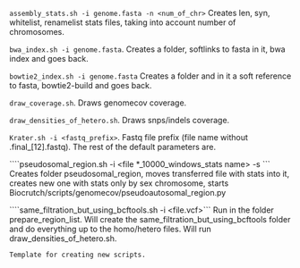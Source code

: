 ```assembly_stats.sh -i genome.fasta -n <num_of_chr>```
Creates len, syn, whitelist, renamelist stats files, taking into account number of chromosomes.

```bwa_index.sh -i genome.fasta```.
Creates a folder, softlinks to fasta in it, bwa index and goes back.

```bowtie2_index.sh -i genome.fasta```
Creates a folder and in it a soft reference to fasta, bowtie2-build and goes back.

```draw_coverage.sh```.
Draws genomecov coverage. 

```draw_densities_of_hetero.sh```.
Draws snps/indels coverage. 

```Krater.sh -i <fastq_prefix>```.
Fastq file prefix (file name without .final_[12].fastq). The rest of the default parameters are.

````pseudosomal_region.sh -i <file *_10000_windows_stats name> -s <name of sex scaffold>```
Creates folder pseudosomal_region, moves transferred file with stats into it, creates new one with stats only by sex chromosome, starts Biocrutch/scripts/genomecov/pseudoautosomal_region.py  

````same_filtration_but_using_bcftools.sh -i <file.vcf>```
Run in the folder prepare_region_list. Will create the same_filtration_but_using_bcftools folder and do everything up to the homo/hetero files. Will run draw_densities_of_hetero.sh.

```template.sh''.
Template for creating new scripts.
